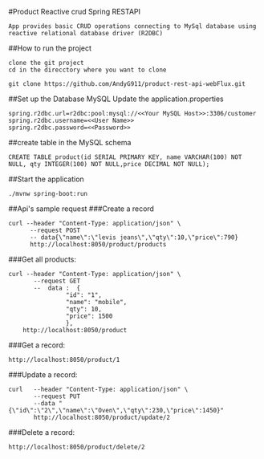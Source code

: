 #Product Reactive crud Spring RESTAPI
```
App provides basic CRUD operations connecting to MySql database using reactive relational database driver (R2DBC)
```

##How to run the project 
```
clone the git project
cd in the direcctory where you want to clone

git clone https://github.com/AndyG911/product-rest-api-webFlux.git
```
##Set up the Database MySQL Update the application.properties
```
spring.r2dbc.url=r2dbc:pool:mysql://<<Your MySQL Host>>:3306/customer
spring.r2dbc.username=<<User Name>>
spring.r2dbc.password=<<Password>>

```
##create table in the MySQL schema
```
CREATE TABLE product(id SERIAL PRIMARY KEY, name VARCHAR(100) NOT NULL, qty INTEGER(100) NOT NULL,price DECIMAL NOT NULL);
```
##Start the application
```
./mvnw spring-boot:run
```
##Api's sample request
###Create a record

```
curl --header "Content-Type: application/json" \
      --request POST
      -- data{\"name\":\"levis jeans\",\"qty\":10,\"price\":790}
      http://localhost:8050/product/products
```
###Get all products:
```
curl --header "Content-Type: application/json" \
       --request GET
       --  data :  {
                "id": "1",
                "name": "mobile",
                "qty": 10,
                "price": 1500
                },
    http://localhost:8050/product
```
###Get a record:
```
http://localhost:8050/product/1
```
###Update a record:
```
curl   --header "Content-Type: application/json" \
       --request PUT
       --data "{\"id\":\"2\",\"name\":\"Oven\",\"qty\":230,\"price\":1450}"
       http://localhost:8050/product/update/2
```
###Delete a record:
```
http://localhost:8050/product/delete/2
```
